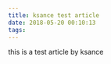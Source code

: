 ```yaml
---
title: ksance test article
date: 2018-05-20 00:10:13
tags: 
---
```

 this is a test article by ksance 

